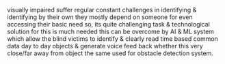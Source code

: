visually impaired  suffer regular constant challenges in identifying  & identifying by  their own they mostly depend on someone for even accessing their basic need so, its quite challenging task & technological solution for this is much needed this can be overcome by AI & ML system which allow the blind victims to identify & clearly read time based common data day to day objects & generate voice feed back whether this very close/far away from object the same used for obstacle detection system.
